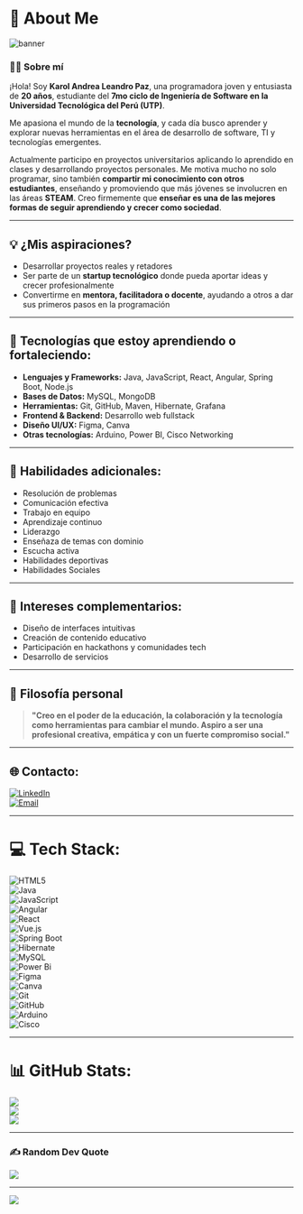# 💫 About Me

![banner](https://imgur.com/a/o7LQ7Ui)

### 👩‍💻 Sobre mí

¡Hola! Soy **Karol Andrea Leandro Paz**, una programadora joven y entusiasta de **20 años**, estudiante del **7mo ciclo de Ingeniería de Software en la Universidad Tecnológica del Perú (UTP)**.  

Me apasiona el mundo de la **tecnología**, y cada día busco aprender y explorar nuevas herramientas en el área de desarrollo de software, TI y tecnologías emergentes.  

Actualmente participo en proyectos universitarios aplicando lo aprendido en clases y desarrollando proyectos personales. Me motiva mucho no solo programar, sino también **compartir mi conocimiento con otros estudiantes**, enseñando y promoviendo que más jóvenes se involucren en las áreas **STEAM**. Creo firmemente que **enseñar es una de las mejores formas de seguir aprendiendo y crecer como sociedad**.

---

## 💡 ¿Mis aspiraciones?

- Desarrollar proyectos reales y retadores  
- Ser parte de un **startup tecnológico** donde pueda aportar ideas y crecer profesionalmente  
- Convertirme en **mentora, facilitadora o docente**, ayudando a otros a dar sus primeros pasos en la programación  

---

## 🚀 Tecnologías que estoy aprendiendo o fortaleciendo:

- **Lenguajes y Frameworks:** Java, JavaScript, React, Angular, Spring Boot, Node.js  
- **Bases de Datos:** MySQL, MongoDB  
- **Herramientas:** Git, GitHub, Maven, Hibernate, Grafana  
- **Frontend & Backend:** Desarrollo web fullstack  
- **Diseño UI/UX:** Figma, Canva  
- **Otras tecnologías:** Arduino, Power BI, Cisco Networking  

---

## 🧠 Habilidades adicionales:

- Resolución de problemas  
- Comunicación efectiva  
- Trabajo en equipo  
- Aprendizaje continuo  
- Liderazgo 
- Enseñaza de temas con dominio
- Escucha activa
- Habilidades deportivas
- Habilidades Sociales

---

## 🎨 Intereses complementarios:

- Diseño de interfaces intuitivas  
- Creación de contenido educativo  
- Participación en hackathons y comunidades tech  
- Desarrollo de servicios 

---

## 🌱 Filosofía personal

> **"Creo en el poder de la educación, la colaboración y la tecnología como herramientas para cambiar el mundo. Aspiro a ser una profesional creativa, empática y con un fuerte compromiso social."**

---

## 🌐 Contacto:

[![LinkedIn](https://img.shields.io/badge/LinkedIn-%230077B5.svg?logo=linkedin&logoColor=white)](https://www.linkedin.com/in/karolandrea-leandro-paz/)  
[![Email](https://img.shields.io/badge/Email-D14836?logo=gmail&logoColor=white)](mailto:karoleandropaz@gmail.com)

---

# 💻 Tech Stack:

![HTML5](https://img.shields.io/badge/html5-%23E34F26.svg?style=for-the-badge&logo=html5&logoColor=white)  
![Java](https://img.shields.io/badge/java-%23ED8B00.svg?style=for-the-badge&logo=openjdk&logoColor=white)  
![JavaScript](https://img.shields.io/badge/javascript-%23323330.svg?style=for-the-badge&logo=javascript&logoColor=%23F7DF1E)  
![Angular](https://img.shields.io/badge/angular-%23DD0031.svg?style=for-the-badge&logo=angular&logoColor=white)  
![React](https://img.shields.io/badge/react-%2320232a.svg?style=for-the-badge&logo=react&logoColor=%2361DAFB)  
![Vue.js](https://img.shields.io/badge/vue.js-%2335495e.svg?style=for-the-badge&logo=vuedotjs&logoColor=%234FC08D)  
![Spring Boot](https://img.shields.io/badge/springboot-%236DB33F.svg?style=for-the-badge&logo=springboot&logoColor=white)  
![Hibernate](https://img.shields.io/badge/Hibernate-59666C?style=for-the-badge&logo=Hibernate&logoColor=white)  
![MySQL](https://img.shields.io/badge/mysql-4479A1.svg?style=for-the-badge&logo=mysql&logoColor=white)  
![Power Bi](https://img.shields.io/badge/power_bi-F2C811?style=for-the-badge&logo=powerbi&logoColor=black)  
![Figma](https://img.shields.io/badge/figma-%23F24E1E.svg?style=for-the-badge&logo=figma&logoColor=white)  
![Canva](https://img.shields.io/badge/Canva-%2300C4CC.svg?style=for-the-badge&logo=Canva&logoColor=white)  
![Git](https://img.shields.io/badge/git-%23F05033.svg?style=for-the-badge&logo=git&logoColor=white)  
![GitHub](https://img.shields.io/badge/github-%23121011.svg?style=for-the-badge&logo=github&logoColor=white)  
![Arduino](https://img.shields.io/badge/-Arduino-00979D?style=for-the-badge&logo=Arduino&logoColor=white)  
![Cisco](https://img.shields.io/badge/cisco-%23049fd9.svg?style=for-the-badge&logo=cisco&logoColor=black)

---

# 📊 GitHub Stats:

![](https://github-readme-stats.vercel.app/api?username=LeandroPaz2005&theme=dark&hide_border=false&include_all_commits=false&count_private=false)  
![](https://nirzak-streak-stats.vercel.app/?user=LeandroPaz2005&theme=dark&hide_border=false)  
![](https://github-readme-stats.vercel.app/api/top-langs/?username=LeandroPaz2005&theme=dark&hide_border=false&include_all_commits=false&count_private=false&layout=compact)

---

### ✍️ Random Dev Quote

![](https://quotes-github-readme.vercel.app/api?type=horizontal&theme=radical)

---

[![](https://visitcount.itsvg.in/api?id=LeandroPaz2005&icon=0&color=0)](https://visitcount.itsvg.in)

<!-- Proudly created with GPRM ( https://gprm.itsvg.in ) -->

